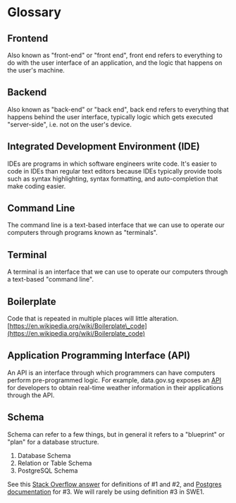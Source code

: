 # Glossary

## Frontend

Also known as "front-end" or "front end", front end refers to everything to do with the user interface of an application, and the logic that happens on the user's machine.

## Backend

Also known as "back-end" or "back end", back end refers to everything that happens behind the user interface, typically logic which gets executed "server-side", i.e. not on the user's device.

## Integrated Development Environment \(IDE\)

IDEs are programs in which software engineers write code. It's easier to code in IDEs than regular text editors because IDEs typically provide tools such as syntax highlighting, syntax formatting, and auto-completion that make coding easier.

## Command Line

The command line is a text-based interface that we can use to operate our computers through programs known as "terminals".

## Terminal

A terminal is an interface that we can use to operate our computers through a text-based "command line".

## Boilerplate

Code that is repeated in multiple places will little alteration. [https://en.wikipedia.org/wiki/Boilerplate\_code](https://en.wikipedia.org/wiki/Boilerplate_code)

## Application Programming Interface \(API\)

An API is an interface through which programmers can have computers perform pre-programmed logic. For example, data.gov.sg exposes an [API](https://data.gov.sg/dataset/realtime-weather-readings) for developers to obtain real-time weather information in their applications through the API. 

## Schema

Schema can refer to a few things, but in general it refers to a "blueprint" or "plan" for a database structure.

1. Database Schema
2. Relation or Table Schema
3. PostgreSQL Schema

See this [Stack Overflow answer](https://stackoverflow.com/a/298765) for definitions of \#1 and \#2, and [Postgres documentation](https://www.postgresql.org/docs/13/ddl-schemas.html) for \#3. We will rarely be using definition \#3 in SWE1.

